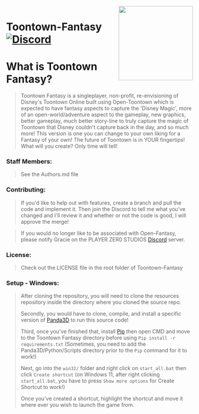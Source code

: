 <img src="https://github.com/PLAYER-ZER0-STUDIOS-Toontown-Fantasy/Toontown_Fantasy/blob/main/assets/images/github-logo/fantasy-logo.png" align="right" width="200" />

# Toontown-Fantasy [![Discord][discordImg]][discordLink]

# What is Toontown Fantasy?
 
> Toontown Fantasy is a singleplayer, non-profit, re-envisioning of Disney's Toontown Online built using Open-Toontown which is expected to have fantasy aspects to capture the 'Disney Magic', more of an open-world/adventure aspect to the gameplay, new graphics, better gameplay, much better story-line to truly capture the magic of Toontown that Disney couldn't capture back in the day, and so much more! This version is one you can change to your own liking for a Fantasy of your own! The future of Toontown is in YOUR fingertips! What will you create? Only time will tell!

### Staff Members:

> See the Authors.md file

### Contributing:

> If you'd like to help out with features, create a branch and pull the code and implement it. Then join the Discord to tell me what you've changed and I'll review it and whether or not the code is good, I will approve the merge!

> If you would no longer like to be associated with Open-Fantasy, please notify Gracie on the PLAYER ZER0 STUDIOS [Discord][discordLink] server.

### License:

> Check out the LICENSE file in the root folder of Toontown-Fantasy

### Setup - Windows:

> After cloning the repository, you will need to clone the resources repository inside the directory where you cloned the source repo.
>
> Secondly, you would have to clone, compile, and install a specific version of [Panda3D][PandaLink] to run this source code!
>
> Third, once you've finished that, install [Pip][PipLink] then open CMD and move to the Toontown Fantasy directory before using `Pip install -r requirements.txt` (Sometimes, you need to add the Panda3D/Python/Scripts directory prior to the `Pip` command for it to work!)
>
> Next, go into the `win32/` folder and right click on `start_all.bat` then click `Create shortcut` (on Windows 11, after right clicking `start_all.bat`, you have to press `Show more options` for Create Shortcut to work!)
>
> Once you've created a shortcut, highlight the shortcut and move it where ever you wish to launch the game from.

[discordImg]: https://img.shields.io/discord/775528645086543895.svg?logo=discord&logoWidth=18&colorB=7289DA&Discord-PLAYER%20ZER0%20STUDIOS-7289DA?logo=discord&logoWidth=18&style=for-the-badge

[discordLink]: https://discord.gg/9fgW8jAaf6

[PandaLink]: https://github.com/PLAYERZER0STUDIOS/Open-Panda

[PipLink]: https://pypi.org/project/pip/